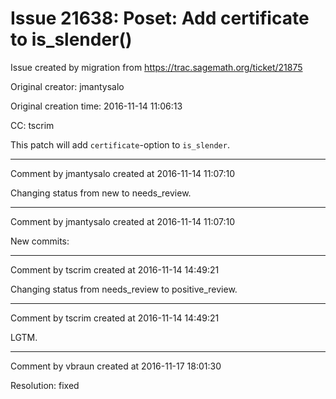 # Issue 21638: Poset: Add certificate to is_slender()

Issue created by migration from https://trac.sagemath.org/ticket/21875

Original creator: jmantysalo

Original creation time: 2016-11-14 11:06:13

CC:  tscrim

This patch will add `certificate`-option to `is_slender`.


---

Comment by jmantysalo created at 2016-11-14 11:07:10

Changing status from new to needs_review.


---

Comment by jmantysalo created at 2016-11-14 11:07:10

New commits:


---

Comment by tscrim created at 2016-11-14 14:49:21

Changing status from needs_review to positive_review.


---

Comment by tscrim created at 2016-11-14 14:49:21

LGTM.


---

Comment by vbraun created at 2016-11-17 18:01:30

Resolution: fixed
